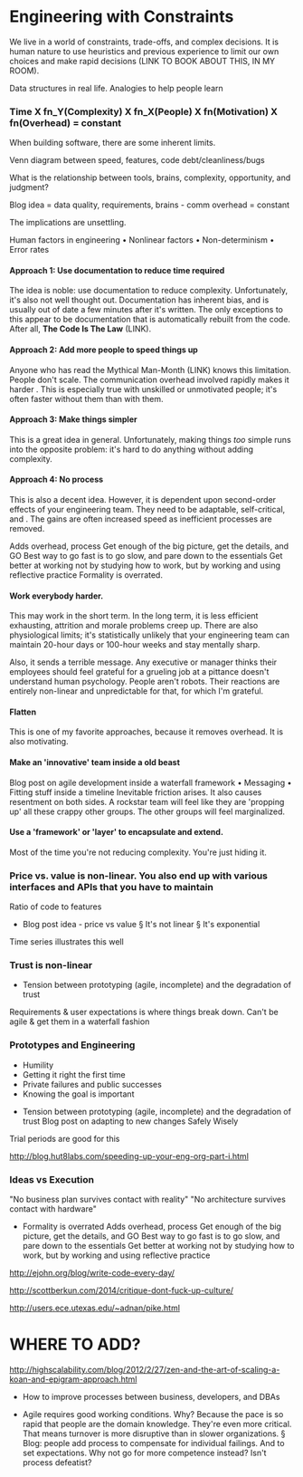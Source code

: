 # Engineering with Constraints

We live in a world of constraints, trade-offs, and complex decisions. It is human nature to use heuristics and previous experience to limit our own choices and make rapid decisions (LINK TO BOOK ABOUT THIS, IN MY ROOM).

Data structures in real life. Analogies to help people learn

### Time X fn_Y(Complexity) X fn_X(People) X fn(Motivation) X fn(Overhead) = constant

When building software, there are some inherent limits. 

Venn diagram between speed, features, code debt/cleanliness/bugs

What is the relationship between tools, brains, complexity, opportunity, and judgment?

Blog idea = data quality, requirements, brains - comm overhead = constant

The implications are unsettling. 

Human factors in engineering
   • Nonlinear factors
   • Non-determinism
   • Error rates

#### Approach 1: Use documentation to reduce time required

The idea is noble: use documentation to reduce complexity. Unfortunately, it's also not well thought out. Documentation has inherent bias, and is usually out of date a few minutes after it's written. The only exceptions to this appear to be documentation that is automatically rebuilt from the code. After all, **The Code Is The Law** (LINK). 

#### Approach 2: Add more people to speed things up

Anyone who has read the Mythical Man-Month (LINK) knows this limitation. People don't scale. The communication overhead involved rapidly makes it harder . This is especially true with unskilled or unmotivated people; it's often faster without them than with them. 

#### Approach 3: Make things simpler

This is a great idea in general. Unfortunately, making things *too* simple runs into the opposite problem: it's hard to do anything without adding complexity.

#### Approach 4: No process

This is also a decent idea. However, it is dependent upon second-order effects of your engineering team. They need to be adaptable, self-critical, and . The gains are often increased speed as inefficient processes are removed. 

Adds overhead, process
   Get enough of the big picture, get the details, and GO
   Best way to go fast is to go slow, and pare down to the essentials
   Get better at working not by studying how to work, but by working and using reflective practice
Formality is overrated.

#### Work everybody harder.

This may work in the short term. In the long term, it is less efficient exhausting, attrition and morale problems creep up. There are also physiological limits; it's statistically unlikely that your engineering team can maintain 20-hour days or 100-hour weeks and stay mentally sharp.

Also, it sends a terrible message. Any executive or manager thinks their employees should feel grateful for a grueling job at a pittance doesn't understand human psychology. People aren't robots. Their reactions are entirely non-linear and unpredictable for that, for which I'm grateful. 

#### Flatten

This is one of my favorite approaches, because it removes overhead. It is also motivating.

#### Make an 'innovative' team inside a old beast

Blog post on agile development inside a waterfall framework
   • Messaging
   • Fitting stuff inside a timeline
Inevitable friction arises. 
It also causes resentment on both sides. A rockstar team will feel like they are 'propping up' all these crappy other groups. The other groups will feel marginalized. 

#### Use a 'framework' or 'layer' to encapsulate and extend.

Most of the time you're not reducing complexity. You're just hiding it.

### Price vs. value is non-linear. You also end up with various interfaces and APIs that you have to maintain



Ratio of code to features

- Blog post idea - price vs value
   § It's not linear
   § It's exponential

Time series illustrates this well


### Trust is non-linear

- Tension between prototyping (agile, incomplete) and the degradation of trust

Requirements & user expectations is where things break down. Can't be agile & get them in a waterfall fashion



### Prototypes and Engineering

* Humility
* Getting it right the first time
* Private failures and public successes
* Knowing the goal is important
- Tension between prototyping (agile, incomplete) and the degradation of trust
Blog post on adapting to new changes
   Safely
   Wisely

Trial periods are good for this

http://blog.hut8labs.com/speeding-up-your-eng-org-part-i.html

### Ideas vs Execution

"No business plan survives contact with reality"
"No architecture survives contact with hardware"
- Formality is overrated
   Adds overhead, process
   Get enough of the big picture, get the details, and GO
   Best way to go fast is to go slow, and pare down to the essentials
   Get better at working not by studying how to work, but by working and using reflective practice

http://ejohn.org/blog/write-code-every-day/

http://scottberkun.com/2014/critique-dont-fuck-up-culture/

http://users.ece.utexas.edu/~adnan/pike.html



# WHERE TO ADD?
http://highscalability.com/blog/2012/2/27/zen-and-the-art-of-scaling-a-koan-and-epigram-approach.html
- How to improve processes between business, developers, and DBAs

- Agile requires good working conditions. Why? Because the pace is so rapid that people are the domain knowledge. They're even more critical. That means turnover is more disruptive than in slower organizations.
   § Blog: people add process to compensate for individual failings. And to set expectations. Why not go for more competence instead? Isn't process defeatist?
